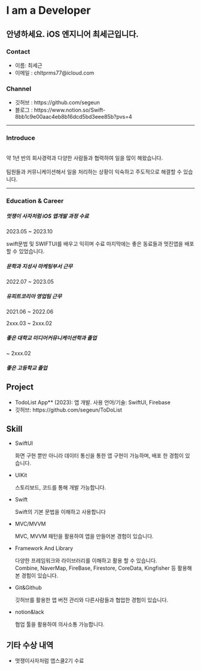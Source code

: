 
<h1> I am a Developer </h1>

<h2>안녕하세요. iOS 엔지니어 최세근입니다.</h2>

<h3>Contact</h3> 
<ul>
  <li>
    이름: 최세근
  </li>
  <li>
    이메일 : chltprms77@icloud.com
  </li>
</ul>


<h3>Channel</h3> 
<ul>
  <li>깃허브 : https://github.com/segeun
  </li>
  <li>블로그 : https://www.notion.so/Swift-8bb1c9e00aac4eb8b16dcd5bd3eee85b?pvs=4
  </li>
</ul>

---

<h3>Introduce</h3>
<p>
<br>약 1년 반의 회사경력과 다양한 사람들과 협력하여 일을 많이 해왔습니다.</br> <br>팀원들과 커뮤니케이션해서 일을 처리하는 상황이 익숙하고 주도적으로 해결할 수 있습니다.</br> 
</p>

---

<h3>Education &  Career</h3> 

<h5>멋쟁이 사자처럼  iOS 앱개발 과정 수료</h5>
<p>2023.05 ~ 2023.10</p>
<p>swift문법 및 SWIFTUI를 배우고 익히며 수료 마지막에는 좋은 동료들과 멋진앱을 배포할 수 있었습니다. </p>

<h5>문학과 지성사 마케팅부서 근무</h5>
<p>2022.07 ~ 2023.05</p>

<h5>유피트코리아 영업팀 근무</h5>
<p>2021.06 ~ 2022.06</p>

<p>2xxx.03 ~ 2xxx.02</p>
<h5>좋은 대학교 미디어커뮤니케이션학과 졸업</h5>

<p> ~ 2xxx.02 </p>
<h5>좋은 고등학교 졸업</h5>


<h2>Project</h2> 
<ul>
  <li>
    TodoList App** (2023): 앱 개발. 사용 언어/기술: SwiftUI, Firebase
    
  </li>
  <li>
    깃허브: https://github.com/segeun/ToDoList
  </li>
</ul>


<h2>Skill</h2> 
<ul>
  <li>SwiftUI</li>
  <p>화면 구현 뿐만 아니라 데이터 통신을 통한 앱 구현이 가능하며, 배포 한 경험이 있습니다. 
 </p>
  <li>UIKit</li>
  <p>스토리보드, 코드를 통해 개발 가능합니다.</p>
  <li>Swift</li>
  <p>Swift의 기본 문법을 이해하고 사용합니다</p>
  <li>MVC/MVVM</li>
  <p>MVC, MVVM 패턴을 활용하여 앱을 만들어본 경험이 있습니다.</p>
  <li>Framework And Library</li>
  <p>다양한 프레임워크와 라이브러리를 이해하고 활용 할 수 있습니다.<br>Combine, NaverMap, FireBase, Firestore, CoreData, Kingfisher 등 활용해본 경험이 있습니다.</p>
  <li>Git&Github</li>
  <p>깃허브를 활용한 앱 버전 관리와 다른사람들과 협업한 경험이 있습니다.</p>
  <li>notion&lack</li>
  <p>협업 툴을 활용하여 의사소통 가능합니다.</p>
</ul>


<h2>기타 수상 내역</h2> 
<ul>
  <li>
    멋쟁이사자처럼 앱스쿨2기 수료
  </li>
</ul>
